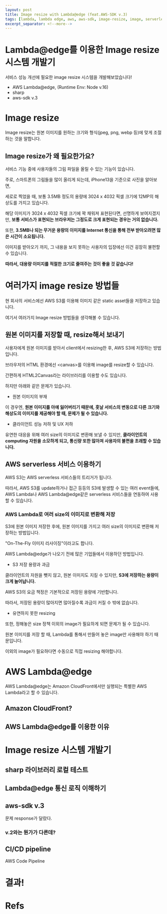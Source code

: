 ```yaml
---
layout: post
title: Image resize with Lambda@edge (feat.AWS-SDK v.3)
tags: [lambda, lambda edge, aws, aws-sdk, image-resize, image, serverless]
excerpt_separator: <!--more-->
---
```


# Lambda@edge를 이용한 Image resize 시스템 개발기

서비스 성능 개선에 필요한 image resize 시스템을 개발해보았습니다!

- AWS Lambda@edge, (Runtime Env: Node v.16)
- sharp
- aws-sdk v.3

<!-- 이미지 추가 -->

<!--more-->

# Image resize

Image resize는 원본 이미지를 원하는 크기와 형식(jpeg, png, webp 등)에 맞게 조절하는 것을 말합니다.

## Image resize가 왜 필요한가요?

서비스 기능 중에 사용자들의 그림 파일을 올릴 수 있는 기능이 있습니다.

주로, 스마트폰의 그림들을 많이 올리게 되는데, iPhone13을 기준으로 사진을 알아보면,

세로로 찍었을 때, 보통 3.5MB 정도의 용량에 3024 x 4032 픽셀 크기에 12MP의 해상도를 가지고 있습니다.

해당 이미지가 3024 x 4032 픽셀 크기에 꽉 채워져 표현된다면, 선명하게 보여지겠지만, **보통 서비스가 표현되는 브라우저는 그정도로 크게 표현되는 경우는 거의 없습니다.**

또한, **3.5MB나 되는 무거운 용량의 이미지를 Internet 통신을 통해 전부 받아오려면 많은 시간이 소요됩니다.**

이미지를 받아오기 까지, 그 내용을 보지 못하는 사용자의 입장에선 이건 굉장히 불편할 수 있습니다.

**따라서, 대용량 이미지를 적절한 크기로 줄여주는 것이 좋을 것 같습니다!**

# 여러가지 image resize 방법들

<!-- 각 방법들 이미지 추가 -->

현 회사의 서비스에선 AWS S3를 이용해 이미지 같은 static asset들을 저장하고 있습니다.

여기서 여러가지 Image resize 방법들을 생각해볼 수 있습니다.

## 원본 이미지를 저장할 때, resize해서 보내기

사용자에게 원본 이미지를 받아서 client에서 resizing한 후, AWS S3에 저장하는 방법입니다.

브라우저의 HTML 환경에선 \<canvas\>를 이용해 image를 resize할 수 있습니다.

간편하게 HTML2Canvas라는 라이브러리를 이용할 수도 있습니다.

하지만 아래와 같은 문제가 있습니다.

- 원본 이미지의 부재

이 경우엔, **원본 이미지를 아예 잃어버리기 때문에, 훗날 서비스의 변동으로 다른 크기와 해상도의 이미지를 제공해야 할 때, 문제가 될 수 있습니다.**

- 클라이언트 성능 저하 및 UX 저하

유연한 대응을 위해 여러 size의 이미지로 변환해 보낼 수 있지만, **클라이언트의 computing 자원을 소모하게 되고, 통신량 또한 많아져 사용자의 불편을 초래할 수 있습니다.**

## AWS serverless 서비스 이용하기

AWS S3는 AWS serverless 서비스들의 트리거가 됩니다.

따라서, AWS S3를 update하거나 접근 등등의 S3에 발생할 수 있는 여러 event들에, AWS Lambda나 AWS Lambda@edge같은 serverless 서비스들을 연동하여 사용할 수 있습니다.

### AWS Lambda로 여러 size의 이미지로 변환해 저장

S3에 원본 이미지 저장한 후에, 원본 이미지를 가지고 여러 size의 이미지로 변환해 저장하는 방법입니다.

"On-The-Fly 이미지 리사이징"이라고도 합니다.

AWS Lambda@edge가 나오기 전에 많은 기업들에서 이용하던 방법입니다.

- S3 저장 용량과 과금

클라이언트의 자원을 뺏지 않고, 원본 이미지도 지킬 수 있지만, **S3에 저장하는 용량이 크게 늘어납니다.**

AWS S3의 요금 책정은 기본적으로 저장된 용량에 기반합니다.

따라서, 저장된 용량이 많아지면 많아질수록 과금이 커질 수 밖에 없습니다.

- 유연하지 못한 resizing

또한, 정해놓은 size 정책 이외의 image가 필요하게 되면 문제가 될 수 있습니다.

원본 이미지를 저장 할 때, Lambda를 통해서 만들어 놓은 image만 사용해야 하기 때문입니다.

이외의 image가 필요하다면 수동으로 직접 resizing 해야합니다.

# AWS Lambda@edge

AWS Lambda@edge는 Amazon CloudFront에서만 실행되는 특별한 AWS Lambda라고 할 수 있습니다.

<!-- 이용가능한 trigger 설명과 표 붙이기 그리고 이미지 추가 -->

## Amazon CloudFront?



## AWS Lambda@edge를 이용한 이유



# Image resize 시스템 개발기



## sharp 라이브러리 로컬 테스트



## Lambda@edge 통신 로직 이해하기



## aws-sdk v.3

문제 response가 달랐다.

### v.2와는 뭔가가 다른데?



## CI/CD pipeline

AWS Code Pipeline

# 결과!


# Refs


